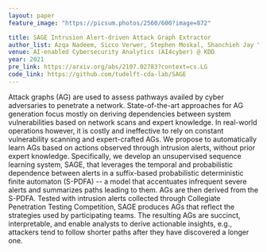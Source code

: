 ```yaml
---
layout: paper
feature_image: "https://picsum.photos/2560/600?image=872"

title: SAGE Intrusion Alert-driven Attack Graph Extractor
author_list: Azqa Nadeem, Sicco Verwer, Stephen Moskal, Shanchieh Jay Yang
venue: AI-enabled Cybersecurity Analytics (AI4cyber) @ KDD
year: 2021
pre_link: https://arxiv.org/abs/2107.02783?context=cs.LG
code_link: https://github.com/tudelft-cda-lab/SAGE
---
```


Attack graphs (AG) are used to assess pathways availed by cyber adversaries to penetrate a network. State-of-the-art approaches for AG generation focus mostly on deriving dependencies between system vulnerabilities based on network scans and expert knowledge. In real-world operations however, it is costly and ineffective to rely on constant vulnerability scanning and expert-crafted AGs. We propose to automatically learn AGs based on actions observed through intrusion alerts, without prior expert knowledge. Specifically, we develop an unsupervised sequence learning system, SAGE, that leverages the temporal and probabilistic dependence between alerts in a suffix-based probabilistic deterministic finite automaton (S-PDFA) -- a model that accentuates infrequent severe alerts and summarizes paths leading to them. AGs are then derived from the S-PDFA. Tested with intrusion alerts collected through Collegiate Penetration Testing Competition, SAGE produces AGs that reflect the strategies used by participating teams. The resulting AGs are succinct, interpretable, and enable analysts to derive actionable insights, e.g., attackers tend to follow shorter paths after they have discovered a longer one.